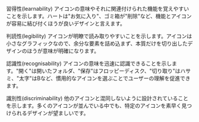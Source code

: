 習得性(learnability)
アイコンの意味やそれに関連付けられた機能を覚えやすいことを示します。ハートは"お気に入り"、ゴミ箱が"削除"など、機能とアイコンが容易に結び付くほうが良いデザインと言えます。

判読性(legibility)
アイコンが明瞭で読み取りやすいことを示します。アイコンは小さなグラフィックなので、余分な要素を詰め込まず、本質だけを切り出したデザインのほうが意味が明確になります。

認識性(recognisability)
アイコンの意味を迅速に認識できることを示します。"開く"は開いたフォルダ、"保存"はフロッピーディスク、"切り取り"はハサミ、"太字"はBなど、慣用的なアイコンを選ぶことでユーザーの理解を促進できます。

識別性(discriminability)
他のアイコンと混同しないように設計されていることを示します。多くのアイコンが並んでいる中でも、特定のアイコンを素早く見つけられるデザインが望ましいです。